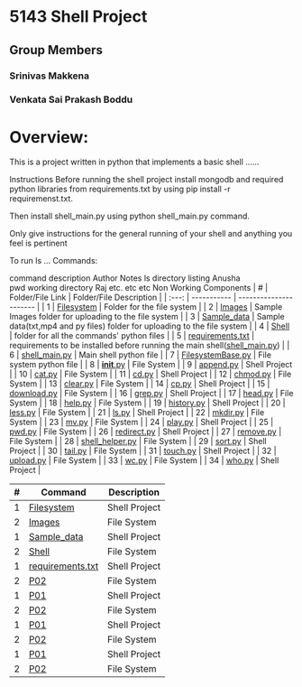 
# 5143 Shell Project
## Group Members
### Srinivas Makkena
### Venkata Sai Prakash Boddu
# Overview:
This is a project written in python that implements a basic shell ......

Instructions
Before running the shell project install mongodb and required python libraries from requirements.txt
by using pip install -r requiremenst.txt.

Then install shell_main.py using python shell_main.py command.

Only give instructions for the general running of your shell and anything you feel is pertinent

To run ls ...
Commands:

command	description	Author	Notes
ls	directory listing	Anusha	
pwd	working directory	Raj	
etc.	etc	etc	
Non Working Components
|   #   | Folder/File Link | Folder/File Description |
| :---: | ----------- | ---------------------- |
|   1   | [Filesystem](Filesystem)  | Folder for the file system          |
|   2   | [Images](Images)  | Sample Images folder for uploading to the file system          |
|   3   | [Sample_data](Sample_data)  | Sample data(txt,mp4 and py files) folder for uploading to the file system         |
|   4   | [Shell](shell)  | folder for all the commands' python files             |
|   5   | [requirements.txt](requirements.txt)  | requirements to be installed before running the main shell([shell_main.py](shell_main.py))           |
|   6   | [shell_main.py](shell_main.py)  | Main shell python file            |
|   7   | [FilesystemBase.py](Filesystem/FileBase.py)  | File system python file          |
|   8   | [__init__.py](shell/__init__.py)  | File System            |
|   9   | [append.py](shell/append.py)  | Shell Project          |
|   10  | [cat.py](shell/cat.py)  | File System            |
|   11  | [cd.py](shell/cd.py)  | Shell Project          |
|   12  | [chmod.py](shell/chmod.py)  | File System            |
|   13  | [clear.py](shell/clear.py)  | File System            |
|   14  | [cp.py](shell/cp.py)  | Shell Project          |
|   15  | [download.py](shell/download.py)  | File System            |
|   16  | [grep.py](shell/grep.py)  | Shell Project          |
|   17  | [head.py](shell/head.py)  | File System            |
|   18  | [help.py](shell/help.py)  | File System            |
|   19  | [history.py](shell/history.py)  | Shell Project          |
|   20  | [less.py](shell/less.py)  | File System            |
|   21  | [ls.py](shell/ls.py)  | Shell Project          |
|   22  | [mkdir.py](shell/mkdir.py)  | File System            |
|   23  | [mv.py](shell/mv.py)  | File System            |
|   24  | [play.py](shell/play.py)  | Shell Project          |
|   25  | [pwd.py](shell/pwd.py)  | File System            |
|   26  | [redirect.py](shell/redirect.py)  | Shell Project          |
|   27  | [remove.py](shell/remove.py)  | File System            |
|   28  | [shell_helper.py](shell/shell_helper.py)  | File System            |
|   29  | [sort.py](shell/sort.py)  | Shell Project          |
|   30  | [tail.py](shell/tail.py)  | File System            |
|   31  | [touch.py](shell/touch.py)  | Shell Project          |
|   32  | [upload.py](shell/upload.py)  | File System            |
|   33  | [wc.py](shell/wc.py)  | File System            |
|   34  | [who.py](shell/who.py)  | Shell Project          |


|   #   | Command |  Description | 
| :---: | ----------- | ---------------------- |
|   1   | [Filesystem](Filesystem)  | Shell Project          |
|   2   | [Images](Images)  | File System            |
|   1   | [Sample_data](Sample_data)  | Shell Project          |
|   2   | [Shell](shell)  | File System            |
|   1   | [requirements.txt](requirements.txt)  | Shell Project          |
|   2   | [P02](P02)  | File System            |
|   1   | [P01](P01)  | Shell Project          |
|   2   | [P02](P02)  | File System            |
|   1   | [P01](P01)  | Shell Project          |
|   2   | [P02](P02)  | File System            |
|   1   | [P01](P01)  | Shell Project          |
|   2   | [P02](P02)  | File System            |
